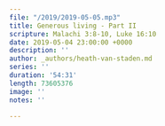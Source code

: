 ```yaml
---
file: "/2019/2019-05-05.mp3"
title: Generous living - Part II
scripture: Malachi 3:8-10, Luke 16:10
date: 2019-05-04 23:00:00 +0000
description: ''
author: _authors/heath-van-staden.md
series: ''
duration: '54:31'
length: 73605376
image: ''
notes: ''

---
```

